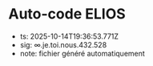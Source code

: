 # Auto-code ELIOS
- ts: 2025-10-14T19:36:53.771Z
- sig: ∞.je.toi.nous.432.528
- note: fichier généré automatiquement